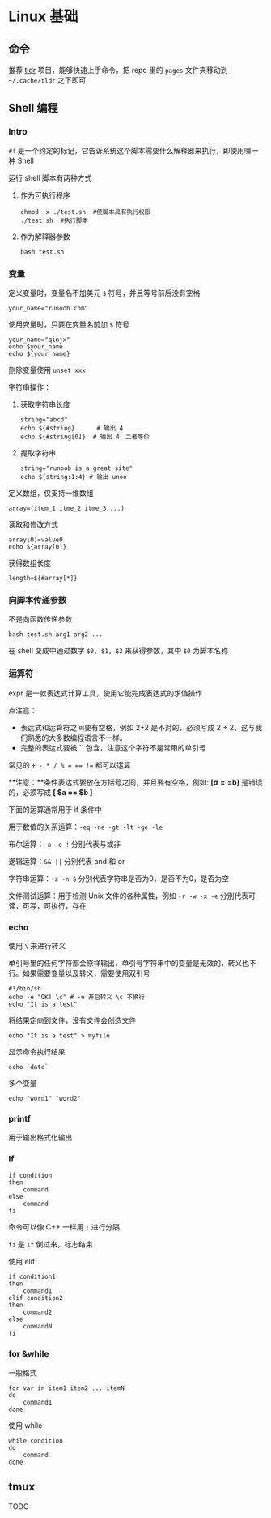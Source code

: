 # Linux 基础

## 命令

推荐 [tldr](https://tldr.sh/) 项目，能够快速上手命令，把 repo 里的 `pages` 文件夹移动到 `~/.cache/tldr` 之下即可

## Shell 编程

### Intro

`#!` 是一个约定的标记，它告诉系统这个脚本需要什么解释器来执行，即使用哪一种  Shell

运行 shell 脚本有两种方式

1. 作为可执行程序

   ```shell
   chmod +x ./test.sh  #使脚本具有执行权限
   ./test.sh  #执行脚本
   ```

2. 作为解释器参数

   ```shell
   bash test.sh
   ```

### 变量

定义变量时，变量名不加美元 `$` 符号，并且等号前后没有空格

```shell
your_name="runoob.com"
```

使用变量时，只要在变量名前加 `$` 符号

```shell
your_name="qinjx"
echo $your_name
echo ${your_name}
```

删除变量使用 `unset xxx` 

字符串操作：

1. 获取字符串长度

   ```shell
   string="abcd"
   echo ${#string}   	# 输出 4
   echo ${#string[0]}  # 输出 4，二者等价
   ```

2. 提取字符串

   ```shell
   string="runoob is a great site"
   echo ${string:1:4} # 输出 unoo
   ```

定义数组，仅支持一维数组

```shell
array=(item_1 itme_2 itme_3 ...)
```

读取和修改方式

```shell
array[0]=value0
echo ${array[0]}
```

获得数组长度

```shell
length=${#array[*]}
```

### 向脚本传递参数

不是向函数传递参数

```shell
bash test.sh arg1 arg2 ...
```

在 shell 变成中通过数字 `$0, $1, $2` 来获得参数，其中 `$0` 为脚本名称

### 运算符

expr 是一款表达式计算工具，使用它能完成表达式的求值操作

点注意：

- 表达式和运算符之间要有空格，例如 2+2 是不对的，必须写成 2 + 2，这与我们熟悉的大多数编程语言不一样。
- 完整的表达式要被 `` 包含，注意这个字符不是常用的单引号

常见的 `+ - * / % = == !=` 都可以运算

**注意：**条件表达式要放在方括号之间，并且要有空格，例如: **[$a==$b]** 是错误的，必须写成 **[ $a == $b ]**

下面的运算通常用于 if 条件中

用于数值的关系运算：`-eq -ne -gt -lt -ge -le`

布尔运算：`-a -o !` 分别代表与或非

逻辑运算：`&& ||` 分别代表 and 和 or

字符串运算：`-z -n $` 分别代表字符串是否为0，是否不为0，是否为空

文件测试运算：用于检测 Unix 文件的各种属性，例如 `-r -w -x -e` 分别代表可读，可写，可执行，存在

### echo

使用 `\` 来进行转义

单引号里的任何字符都会原样输出，单引号字符串中的变量是无效的，转义也不行。如果需要变量以及转义，需要使用双引号

```shell
#!/bin/sh
echo -e "OK! \c" # -e 开启转义 \c 不换行
echo "It is a test"
```

将结果定向到文件，没有文件会创造文件

```shell
echo "It is a test" > myfile
```

显示命令执行结果

```shell
echo `date`
```

多个变量

```shell
echo "word1" "word2"
```

### printf

用于输出格式化输出

### if

```shell
if condition
then
    command
else
	command
fi
```

命令可以像 C++ 一样用 `;` 进行分隔

`fi` 是 `if` 倒过来，标志结束

使用 elif

```shell
if condition1
then
    command1
elif condition2 
then 
    command2
else
    commandN
fi
```

### for &while

一般格式

```shell
for var in item1 item2 ... itemN
do
    command1
done
```

使用 while

```shell
while condition
do
    command
done
```

## tmux

TODO